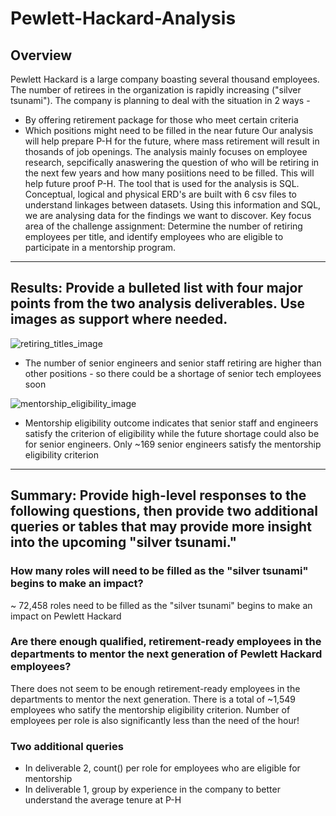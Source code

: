 # Pewlett-Hackard-Analysis

## Overview
Pewlett Hackard is a large company boasting several thousand employees. The number of retirees in the organization is rapidly increasing ("silver tsunami"). The company is planning to deal with the situation in 2 ways - 
* By offering retirement package for those who meet certain criteria
* Which positions might need to be filled in the near future
Our analysis will help prepare P-H for the future, where mass retirement will result in thosands of job openings. The analysis mainly focuses on employee research, sepcifically anaswering the question of who will be retiring in the next few years and how many posiitions need to be filled. This will help future proof P-H. 
The tool that is used for the analysis is SQL. Conceptual, logical and physical ERD's are built with 6 csv files to understand linkages between datasets. Using this information and SQL, we are analysing data for the findings we want to discover.
Key focus area of the challenge assignment: Determine the number of retiring employees per title, and identify employees who are eligible to participate in a mentorship program.

---

## Results: Provide a bulleted list with four major points from the two analysis deliverables. Use images as support where needed.
![retiring_titles_image](/relative/path/to/img.jpg?raw=true "Optional Title")
* The number of senior engineers and senior staff retiring are higher than other positions - so there could be a shortage of senior tech employees soon

![mentorship_eligibility_image](/relative/path/to/img.jpg?raw=true "Optional Title")
* Mentorship eligibility outcome indicates that senior staff and engineers satisfy the criterion of eligibility while the future shortage could also be for senior engineers. Only ~169 senior engineers satisfy the mentorship eligibility criterion

---

## Summary: Provide high-level responses to the following questions, then provide two additional queries or tables that may provide more insight into the upcoming "silver tsunami."
### How many roles will need to be filled as the "silver tsunami" begins to make an impact?
~ 72,458 roles need to be filled as the "silver tsunami" begins to make an impact on Pewlett Hackard
### Are there enough qualified, retirement-ready employees in the departments to mentor the next generation of Pewlett Hackard employees?
There does not seem to be enough retirement-ready employees in the departments to mentor the next generation. There is a total of ~1,549 employees who satify the mentorship eligibility criterion. Number of employees per role is also significantly less than the need of the hour!
### Two additional queries
* In deliverable 2, count() per role for employees who are eligible for mentorship
* In deliverable 1, group by experience in the company to better understand the average tenure at P-H
